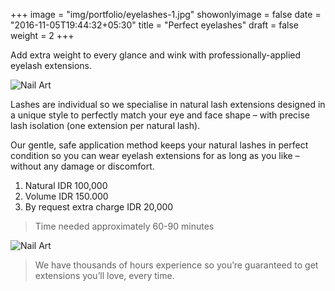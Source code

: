 +++
image = "img/portfolio/eyelashes-1.jpg"
showonlyimage = false
date = "2016-11-05T19:44:32+05:30"
title = "Perfect eyelashes"
draft = false
weight = 2
+++

Add extra weight to every glance and wink with professionally-applied eyelash extensions.

![Nail Art](/img/portfolio/eyelashes-1.jpg)

<!--more-->

Lashes are individual so we specialise in natural lash extensions designed in a unique style to perfectly match your eye and face shape – with precise lash isolation (one extension per natural lash).

Our gentle, safe application method keeps your natural lashes in perfect condition so you can wear eyelash extensions for as long as you like – without any damage or discomfort.


1. Natural IDR 100,000
2. Volume IDR 150.000
3. By request extra charge IDR 20,000

> Time needed approximately 60-90 minutes

![Nail Art](/img/portfolio/eyelashes-3.jpg)

> We have thousands of hours experience so you’re guaranteed to get extensions you’ll love, every time.